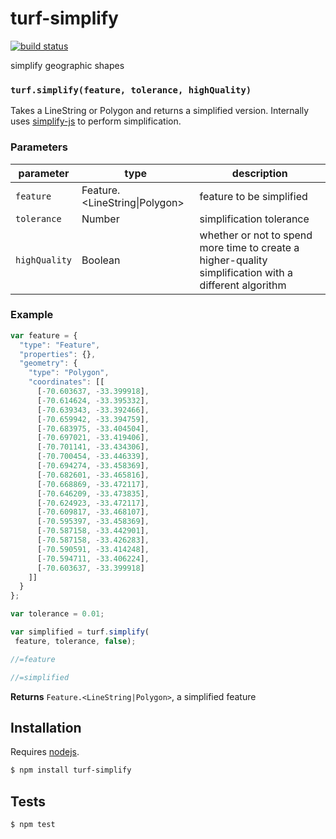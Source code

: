 # turf-simplify

[![build status](https://secure.travis-ci.org/Turfjs/turf-simplify.png)](http://travis-ci.org/Turfjs/turf-simplify)

simplify geographic shapes


### `turf.simplify(feature, tolerance, highQuality)`

Takes a LineString or Polygon and returns a simplified version. Internally uses [simplify-js](http://mourner.github.io/simplify-js/) to perform simplification.


### Parameters

| parameter     | type                            | description                                                                                            |
| ------------- | ------------------------------- | ------------------------------------------------------------------------------------------------------ |
| `feature`     | Feature\.\<LineString\|Polygon\> | feature to be simplified                                                                               |
| `tolerance`   | Number                          | simplification tolerance                                                                               |
| `highQuality` | Boolean                         | whether or not to spend more time to create a higher-quality simplification with a different algorithm |


### Example

```js
var feature = {
  "type": "Feature",
  "properties": {},
  "geometry": {
    "type": "Polygon",
    "coordinates": [[
      [-70.603637, -33.399918],
      [-70.614624, -33.395332],
      [-70.639343, -33.392466],
      [-70.659942, -33.394759],
      [-70.683975, -33.404504],
      [-70.697021, -33.419406],
      [-70.701141, -33.434306],
      [-70.700454, -33.446339],
      [-70.694274, -33.458369],
      [-70.682601, -33.465816],
      [-70.668869, -33.472117],
      [-70.646209, -33.473835],
      [-70.624923, -33.472117],
      [-70.609817, -33.468107],
      [-70.595397, -33.458369],
      [-70.587158, -33.442901],
      [-70.587158, -33.426283],
      [-70.590591, -33.414248],
      [-70.594711, -33.406224],
      [-70.603637, -33.399918]
    ]]
  }
};

var tolerance = 0.01;

var simplified = turf.simplify(
 feature, tolerance, false);

//=feature

//=simplified
```


**Returns** `Feature.<LineString|Polygon>`, a simplified feature

## Installation

Requires [nodejs](http://nodejs.org/).

```sh
$ npm install turf-simplify
```

## Tests

```sh
$ npm test
```


